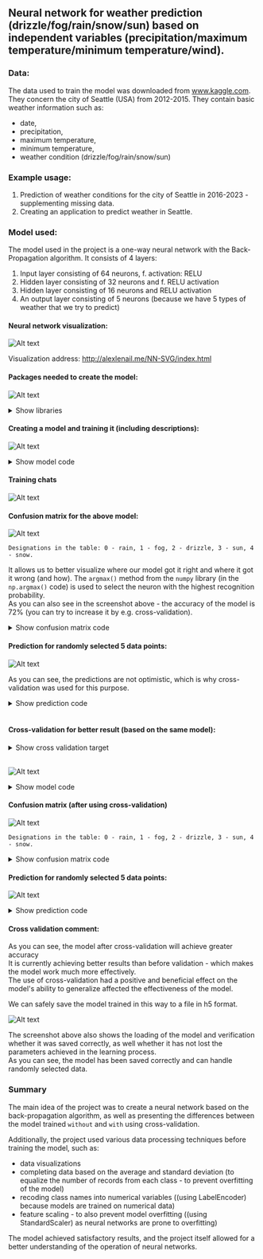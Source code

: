 ## Neural network for weather prediction (drizzle/fog/rain/snow/sun) based on independent variables (precipitation/maximum temperature/minimum temperature/wind).

### Data:
The data used to train the model was downloaded from www.kaggle.com.
They concern the city of Seattle (USA) from 2012-2015.
They contain basic weather information such as:
+ date,
+ precipitation,
+ maximum temperature,
+ minimum temperature,
+ weather condition (drizzle/fog/rain/snow/sun)

### Example usage:
1. Prediction of weather conditions for the city of Seattle in 2016-2023 - supplementing missing data.
2. Creating an application to predict weather in Seattle.

### Model used:
The model used in the project is a one-way neural network with the Back-Propagation algorithm.
It consists of 4 layers:
1. Input layer consisting of 64 neurons, f. activation: RELU
2. Hidden layer consisting of 32 neurons and f. RELU activation
3. Hidden layer consisting of 16 neurons and RELU activation
4. An output layer consisting of 5 neurons (because we have 5 types of weather that we try to predict)

#### Neural network visualization:

![Alt ​​text](./Img/neural_network.png)

Visualization address: http://alexlenail.me/NN-SVG/index.html

#### Packages needed to create the model:

![Alt ​​text](./Img/model_libs.png)

<details>
<summary>Show libraries</summary>

```python
from keras.models import Sequential
from keras.layers import Dense 
from keras.callbacks import EarlyStopping 
from keras.optimizers import Adam 
from sklearn.model_selection import KFold 
```
</details>

#### Creating a model and training it (including descriptions):

![Alt ​​text](./Img/model_1.png)

<details>
 <summary>Show model code</summary>

```python
# Create model
classifier = Sequential()

# Adding an input layer consisting of 64 neurons, f. activation - RELU
# and an input shape corresponding to X_train.shape[1]
classifier.add(Dense(64, activation = 'relu', input_shape=(X_train.shape[1],)))
# Adding the first hidden layer consisting of 32 neurons and f. activation - RELU
classifier.add(Dense(32, activation = 'relu'))
# Adding a second hidden layer consisting of 16 neurons and f. activation - RELU
classifier.add(Dense(16, activation = 'relu'))
# Adding an output layer consisting of 5 neurons and activation - Softmax
# (because) we have 5 predicted weather conditions
classifier.add(Dense(5, activation = 'softmax'))

# Compilation of the model using the Adam optimizer (with learning rate = 0.001)
# sparse_categorical_crossentropy loss function and accuracy tracking as a metric
classifier.compile(optimizer=Adam(learning_rate=0.001), loss='sparse_categorical_crossentropy', metrics=['accuracy'])

# Set early stopping condition: accuracy tracking, patience = 1,
# and restoring the best weights. In case the accuracy decreases over 10 epochs -
# - then the best weights are restored
early_stopping = EarlyStopping(monitor='accuracy', patience=10, restore_best_weights=True)

# Training the model on training data (X_train and y_train)
# training batch size = 32, number of epochs = 100 and use of early stopping
history = classifier.fit(X_train, y_train, batch_size = 32, epochs = 100, callbacks=[early_stopping])
```
</details>

#### Training chats
![Alt text](./Img/training.png)

#### Confusion matrix for the above model:

![Alt ​​text](./Img/conf_matrix_1.png)

`Designations in the table: 0 - rain, 1 - fog, 2 - drizzle, 3 - sun, 4 - snow.`
<br>

It allows us to better visualize where our model got it right and where it got it wrong (and how). The `argmax()` method from the `numpy` library (in the `np.argmax()` code) is used to select the neuron with the highest recognition probability.
<br>
As you can also see in the screenshot above - the accuracy of the model is 72% (you can try to increase it by e.g. cross-validation).

<details>
<summary>Show confusion matrix code</summary>

```python
from sklearn.metrics import confusion_matrix, ConfusionMatrixDisplay, accuracy_score
# Create a confusion matrix and display it
# create a y_pred variable containing predicted data for test data
y_pred = classifier.predict(X_test)
# y_pred - selecting the neuron with the highest prediction probability
y_pred = np.argmax(y_pred, axis=1)
# creating a confusion matrix based on correct data and predicted data
cm = confusion_matrix(y_test, y_pred)
# create an object to display the confusion matrix
disp = ConfusionMatrixDisplay(cm)
# plotting the confusion matrix on the chart
disp.plot()
# display the chart
plt.show()

print('Accuracy:', '\033[93m' + str(accuracy_score(y_test,y_pred)))
```
</details>

#### Prediction for randomly selected 5 data points:

![Alt ​​text](./Img/pred_1.png)

As you can see, the predictions are not optimistic, which is why cross-validation was used for this purpose.


<details>
<summary>Show prediction code</summary>

```python
# Prediction for randomly selected 5 data points
sample = df.sample(5)
print(sample, end='\n\n')
# iterate through each index of the selected rows
for idx in sample.index:
    # selecting a weather value from a random row
    weather = df.loc[idx]['weather']
    # create a y_pred object containing a prediction of the weather type for a given row
    y_pred = classifier.predict(np.array(df.loc[idx].drop('weather').values).reshape(1, -1), verbose=0)
    # display a comparison of the original weather with the predicted type
    print(f'Original weather: \033[93m{weather_map[weather]}\033[0m,\
           Predicted weather: \033[93m{weather_map[np.argmax(y_pred)]}\033[0m')
```
</details>


<br>

#### Cross-validation for better result (based on the same model):

<details>
<summary>Show cross validation target</summary>
Cross-validation allows you to divide the training and test sets in such a way as to repeatedly evaluate the model on different data samples.
<br>
There is a probability that when dividing the set into training and testing data, one class will be included in only one of the groups (e.g. only in the test set), which means that the model will be poorly able to recognize it.
<br>
For this purpose, a division into the so-called cross-validation, which allows the data to be divided into k-parts (5 parts were used in the project).
This allows you to go through the data set in such a way that the model is trained and evaluated k-times, in which the test set is different with each pass - this makes it possible to avoid the above-mentioned problems. problem.
The model itself also has a better ability to deal with a variety of data while avoiding overfitting.

<br>
The easiest way to understand this is in the photo below:

![Alt ​​text](./Img/cross_val.jpeg)

</details>
<br>

![Alt ​​text](./Img/model_2.png)

<details>
<summary>Show model code</summary>

```python
# lists storing values:
# 1. accuracy (how much of the test data was classified correctly)
# 2. losses (how much the predicted values ​​deviate from the expected values)
cv_accuracy = []
cv_loss = []

# Create a cross-validation object consisting of 5 parts, mixed before splitting with a random state of 42
kf = KFold(n_splits=5, shuffle=True, random_state=42)

# iterate through each part of the cross-validation object
for train_idx, test_idx in kf.split(X):
   # Create variables based on indexes from the currently selected part of the cross-validation object
    X_train, X_test = X[train_idx], X[test_idx]
    y_train, y_test = y[train_idx], y[test_idx]

    # Create model
    classifier = Sequential()

    # Adding an input layer consisting of 64 neurons, f. activation - RELU
    # and an input shape corresponding to X_train.shape[1]
    classifier.add(Dense(64, activation = 'relu', input_shape=(X_train.shape[1],)))
    # Adding the first hidden layer consisting of 32 neurons and f. activation - RELU
    classifier.add(Dense(32, activation = 'relu'))
    # Adding a second hidden layer consisting of 16 neurons and f. activation - RELU
    classifier.add(Dense(16, activation = 'relu'))
    # Adding an output layer consisting of 5 neurons and activation - Softmax
    # (because) we have 5 predicted weather conditions
    classifier.add(Dense(5, activation = 'softmax'))

    # Compilation of the model using the Adam optimizer (with learning rate = 0.001)
    # sparse_categorical_crossentropy loss function and accuracy tracking as a metric
    classifier.compile(optimizer=Adam(learning_rate=0.001), loss='sparse_categorical_crossentropy', metrics=['accuracy'])

    # Set early stopping condition: accuracy tracking, patience = 1,
    # and restoring the best weights. In case the accuracy decreases over 10 epochs -
    # - then the best weights are restored
    early_stopping = EarlyStopping(monitor='accuracy', patience=10, restore_best_weights=True)

    # Training the model on training data (X_train and y_train)
    # training batch size = 32, number of epochs = 100 and use of early stopping
    classifier.fit(X_train, y_train, batch_size = 32, epochs = 100, callbacks=[early_stopping])

    # Check the performance of the model by comparing the X_test data with the expected y_test data
    test_loss, test_accuracy = classifier.evaluate(X_test, y_test)
    # Adding precision to the list (a measure of how much of the test data was classified correctly)
    cv_accuracy.append(test_accuracy)
    # Adding a loss to the list (a measure of how much the predicted values ​​deviate from the expected values)
    cv_loss.append(test_loss)
```
</details>

#### Confusion matrix (after using cross-validation)

![Alt ​​text](./Img/conf_matrix_2.png)

`Designations in the table: 0 - rain, 1 - fog, 2 - drizzle, 3 - sun, 4 - snow.`

<details>
<summary>Show confusion matrix code</summary>

```python
# Create a confusion matrix and display it
# create a y_pred variable containing predicted data for test data
y_pred = classifier.predict(X_test)
# y_pred - selecting the neuron with the highest prediction probability
y_pred = np.argmax(y_pred, axis=1)
# creating a confusion matrix based on correct data and predicted data
cm = confusion_matrix(y_test, y_pred)
# create an object to display the confusion matrix
disp = ConfusionMatrixDisplay(cm)
# plotting the confusion matrix on the chart
disp.plot()
# display the chart
plt.show()

print(f'Accuracy - average value: \033[93m{np.mean(cv_accuracy)}\033[0m')
```
</details>

#### Prediction for randomly selected 5 data points:

![Alt ​​text](./Img/pred_2.png)

<details>
<summary>Show prediction code</summary>

```python
# Prediction for randomly selected 5 data points
sample = df.sample(5)
print(sample, end='\n\n')
# iterate through each index of the selected rows
for idx in sample.index:
    # selecting a weather value from a random row
    weather = df.loc[idx]['weather']
    # create a y_pred object containing a prediction of the weather type for a given row
    y_pred = classifier.predict(np.array(df.loc[idx].drop('weather').values).reshape(1, -1))
    # display a comparison of the original weather with the predicted type
    print(f'Original weather: \033[93m{weather_map[weather]}\033[0m,\
           Predicted weather: \033[93m{weather_map[np.argmax(y_pred)]}\033[0m')
```
</details>

#### Cross validation comment:
As you can see, the model after cross-validation will achieve greater accuracy <br>
It is currently achieving better results than before validation - which makes the model work much more effectively. <br>
The use of cross-validation had a positive and beneficial effect on the model's ability to generalize
affected the effectiveness of the model.

We can safely save the model trained in this way to a file in h5 format.

![Alt ​​text](./Img/save_model.png)

The screenshot above also shows the loading of the model and verification whether it was saved correctly, as well
whether it has not lost the parameters achieved in the learning process. <br>
As you can see, the model has been saved correctly and can handle randomly selected data.

### Summary
The main idea of ​​the project was to create a neural network based on the back-propagation algorithm,
as well as presenting the differences between the model trained `without` and `with`
using cross-validation.

Additionally, the project used various data processing techniques before training the model, such as:
+ data visualizations
+ completing data based on the average and standard deviation (to equalize the number of records from each class - to prevent overfitting of the model)
+ recoding class names into numerical variables ((using LabelEncoder) because models are trained on numerical data)
+ feature scaling - to also prevent model overfitting ((using StandardScaler) as neural networks are prone to overfitting)

The model achieved satisfactory results, and the project itself allowed for a better understanding of the operation of neural networks.